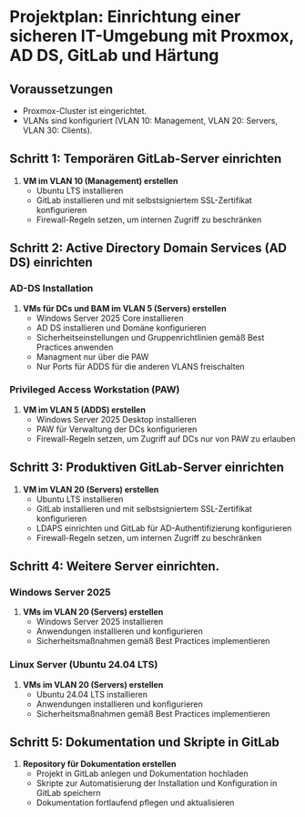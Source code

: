 # Projektplan: Einrichtung einer sicheren IT-Umgebung mit Proxmox, AD DS, GitLab und Härtung

## Voraussetzungen
- Proxmox-Cluster ist eingerichtet.
- VLANs sind konfiguriert (VLAN 10: Management, VLAN 20: Servers, VLAN 30: Clients).

## Schritt 1: Temporären GitLab-Server einrichten

1. **VM im VLAN 10 (Management) erstellen**
    - Ubuntu LTS installieren
    - GitLab installieren und mit selbstsigniertem SSL-Zertifikat konfigurieren
    - Firewall-Regeln setzen, um internen Zugriff zu beschränken

## Schritt 2: Active Directory Domain Services (AD DS) einrichten

### AD-DS Installation

1. **VMs für DCs und BAM im VLAN 5 (Servers) erstellen**
    - Windows Server 2025 Core installieren
    - AD DS installieren und Domäne konfigurieren
    - Sicherheitseinstellungen und Gruppenrichtlinien gemäß Best Practices anwenden
    - Managment nur über die PAW
    - Nur Ports für ADDS für die anderen VLANS freischalten

### Privileged Access Workstation (PAW)

1. **VM im VLAN 5 (ADDS) erstellen**
    - Windows Server 2025 Desktop installieren
    - PAW für Verwaltung der DCs konfigurieren
    - Firewall-Regeln setzen, um Zugriff auf DCs nur von PAW zu erlauben

## Schritt 3: Produktiven GitLab-Server einrichten

1. **VM im VLAN 20 (Servers) erstellen**
    - Ubuntu LTS installieren
    - GitLab installieren und mit selbstsigniertem SSL-Zertifikat konfigurieren
    - LDAPS einrichten und GitLab für AD-Authentifizierung konfigurieren
    - Firewall-Regeln setzen, um internen Zugriff zu beschränken

## Schritt 4: Weitere Server einrichten.

### Windows Server 2025 

1. **VMs im VLAN 20 (Servers) erstellen**
    - Windows Server 2025 installieren
    - Anwendungen installieren und konfigurieren
    - Sicherheitsmaßnahmen gemäß Best Practices implementieren


### Linux Server (Ubuntu 24.04 LTS)

1. **VMs im VLAN 20 (Servers) erstellen**
    - Ubuntu 24.04 LTS installieren
    - Anwendungen installieren und konfigurieren
    - Sicherheitsmaßnahmen gemäß Best Practices implementieren

## Schritt 5: Dokumentation und Skripte in GitLab

1. **Repository für Dokumentation erstellen**
    - Projekt in GitLab anlegen und Dokumentation hochladen
    - Skripte zur Automatisierung der Installation und Konfiguration in GitLab speichern
    - Dokumentation fortlaufend pflegen und aktualisieren